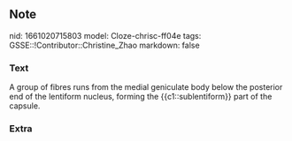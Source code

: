 ## Note
nid: 1661020715803
model: Cloze-chrisc-ff04e
tags: GSSE::!Contributor::Christine_Zhao
markdown: false

### Text
<div>
  <div>
    <div>
      <div>
        A group of fibres runs from the medial geniculate body
        below the posterior end of the lentiform nucleus, forming
        the {{c1::sublentiform}} part of the capsule.
      </div>
    </div>
  </div>
</div>

### Extra

